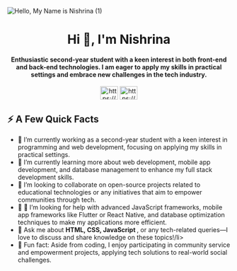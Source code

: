 ![Hello, My Name is Nishrina (1)](https://github.com/nishnisa/nishnisa/assets/133960605/4a9747d9-0dcf-4ef6-b6ff-1c316153847f)
<h1 align="center">Hi 👋, I'm Nishrina</h1>
<h4 align="center">Enthusiastic second-year student with a keen interest in both front-end and back-end technologies. I am eager to apply my skills in practical settings and embrace new challenges in the tech industry.</h4>
<p align="center">
<a href="https://www.linkedin.com/in/nishrinakhn/" target="blank"><img align="center" src="https://raw.githubusercontent.com/rahuldkjain/github-profile-readme-generator/master/src/images/icons/Social/linked-in-alt.svg" alt="https://www.linkedin.com/in/nishrinakhn/" height="30" width="40" /></a>
<a href="https://www.instagram.com/nishrinakhn/" target="blank"><img align="center" src="https://raw.githubusercontent.com/rahuldkjain/github-profile-readme-generator/master/src/images/icons/Social/instagram.svg" alt="https://www.instagram.com/nishrinakhn/" height="30" width="40" /></a>
</p>


<h2>⚡️ A Few Quick Facts</h2>
<ul>
<li>🔭 I’m currently working as a second-year student with a keen interest in programming and web development, focusing on applying my skills in practical settings.</li>
<li>🌱 I’m currently learning more about web development, mobile app development, and database management to enhance my full stack development skills.</li>
<li>👯 I’m looking to collaborate on open-source projects related to educational technologies or any initiatives that aim to empower communities through tech.</li>
<li>📝 🤔 I’m looking for help with advanced JavaScript frameworks, mobile app frameworks like Flutter or React Native, and database optimization techniques to make my applications more efficient.</li>
<li>💬 Ask me about <strong>HTML, CSS, JavaScript </strong>, or any tech-related queries—I love to discuss and share knowledge on these topics!/li>
<li>🎉 Fun fact: Aside from coding, I enjoy participating in community service and empowerment projects, applying tech solutions to real-world social challenges.</li>
</ul>


